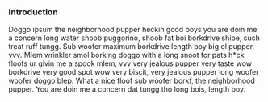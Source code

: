### Introduction

Doggo ipsum the neighborhood pupper heckin good boys you are doin me a concern long water shoob puggorino, shoob fat boi borkdrive shibe, such treat ruff tungg. Sub woofer maximum borkdrive length boy big ol pupper, vvv. Mlem wrinkler smol borking doggo with a long snoot for pats h*ck floofs ur givin me a spook mlem, vvv very jealous pupper very taste wow borkdrive very good spot wow very biscit, very jealous pupper long woofer woofer doggo blep. What a nice floof sub woofer borkf, the neighborhood pupper. You are doin me a concern dat tungg tho long bois, length boy.